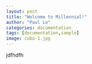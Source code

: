 ```yaml
---
layout: post
title: "Welcome to Millennial!"
author: "Paul Le"
categories: documentation
tags: [documentation,sample]
image: cuba-1.jpg
---
```


jdfhdfh